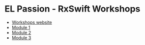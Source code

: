 # EL Passion - RxSwift Workshops

- [Workshops website](https://www.elpassion.com/workshops/rxswift/)
- [Module 1](Module-1)
- [Module 2](Module-2)
- [Module 3](Module-3)
